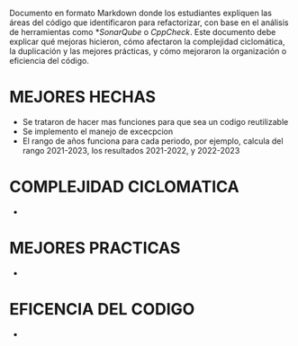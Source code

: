 Documento en formato Markdown donde los estudiantes expliquen las áreas del código que identificaron para refactorizar, con base en el análisis de herramientas como **SonarQube* o *CppCheck*. 
Este documento debe explicar qué mejoras hicieron, cómo afectaron la complejidad ciclomática, la duplicación y las mejores prácticas, y cómo mejoraron la organización o eficiencia del código.

# MEJORES HECHAS
- Se trataron de hacer mas funciones para que sea un codigo reutilizable
- Se implemento el manejo de excecpcion
- El rango de años funciona para cada periodo, por ejemplo, calcula del rango 2021-2023, los resultados 2021-2022, y 2022-2023

# COMPLEJIDAD CICLOMATICA
- 

# MEJORES PRACTICAS
- 

# EFICENCIA DEL CODIGO
-